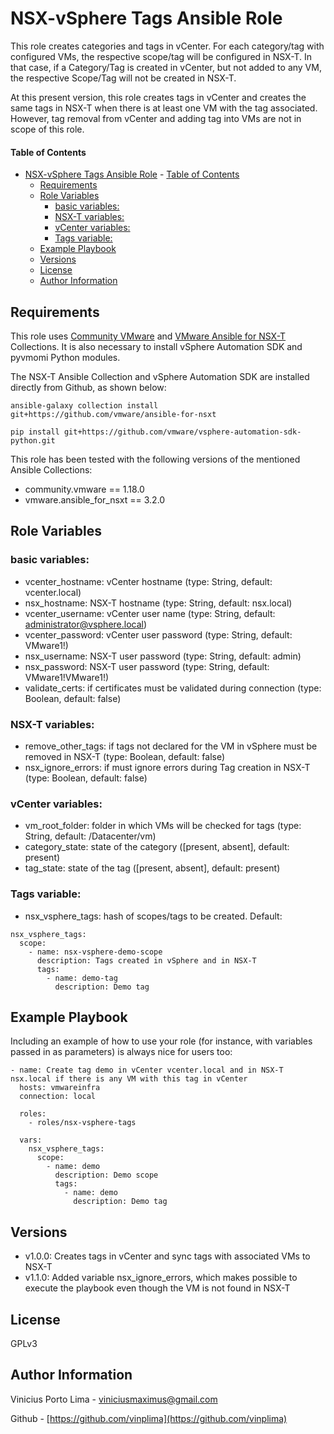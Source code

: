 NSX-vSphere Tags Ansible Role
=========

This role creates categories and tags in vCenter. For each category/tag with configured VMs, the respective scope/tag will be configured in NSX-T. In that case, if a Category/Tag is created in vCenter, but not added to any VM, the respective Scope/Tag will not be created in NSX-T. 

At this present version, this role creates tags in vCenter and creates the same tags in NSX-T when there is at least one VM with the tag associated. However, tag removal from vCenter and adding tag into VMs are not in scope of this role.

#### Table of Contents
- [NSX-vSphere Tags Ansible Role](#nsx-vsphere-tags-ansible-role)
      - [Table of Contents](#table-of-contents)
  - [Requirements](#requirements)
  - [Role Variables](#role-variables)
    - [basic variables:](#basic-variables)
    - [NSX-T variables:](#nsx-t-variables)
    - [vCenter variables:](#vcenter-variables)
    - [Tags variable:](#tags-variable)
  - [Example Playbook](#example-playbook)
  - [Versions](#versions)
  - [License](#license)
  - [Author Information](#author-information)

Requirements
------------

This role uses [Community VMware](https://docs.ansible.com/ansible/latest/collections/community/vmware/index.html) and [VMware Ansible for NSX-T](https://github.com/vmware/ansible-for-nsxt) Collections. It is also necessary to install vSphere Automation SDK and pyvmomi Python modules. 

The NSX-T Ansible Collection and vSphere Automation SDK are installed directly from Github, as shown below:

~~~
ansible-galaxy collection install git+https://github.com/vmware/ansible-for-nsxt

pip install git+https://github.com/vmware/vsphere-automation-sdk-python.git
~~~

This role has been tested with the following versions of the mentioned Ansible Collections:

- community.vmware == 1.18.0
- vmware.ansible_for_nsxt == 3.2.0

Role Variables
--------------

### basic variables:
- vcenter_hostname: vCenter hostname (type: String, default: vcenter.local)
- nsx_hostname: NSX-T hostname (type: String, default: nsx.local)
- vcenter_username: vCenter user name (type: String, default: administrator@vsphere.local)
- vcenter_password: vCenter user password (type: String, default: VMware1!)
- nsx_username: NSX-T user password (type: String, default: admin)
- nsx_password: NSX-T user password (type: String, default: VMware1!VMware1!)
- validate_certs: if certificates must be validated during connection (type: Boolean, default: false)

### NSX-T variables:
- remove_other_tags: if tags not declared for the VM in vSphere must be removed in NSX-T (type: Boolean, default: false)
- nsx_ignore_errors: if must ignore errors during Tag creation in NSX-T (type: Boolean, default: false)

### vCenter variables:
- vm_root_folder: folder in which VMs will be checked for tags (type: String, default: /Datacenter/vm)
- category_state: state of the category ([present, absent], default: present)
- tag_state: state of the tag ([present, absent], default: present)

### Tags variable:
- nsx_vsphere_tags: hash of scopes/tags to be created. Default:

~~~
nsx_vsphere_tags:
  scope: 
    - name: nsx-vsphere-demo-scope
      description: Tags created in vSphere and in NSX-T
      tags:
        - name: demo-tag
          description: Demo tag
~~~


Example Playbook
----------------

Including an example of how to use your role (for instance, with variables passed in as parameters) is always nice for users too:

~~~
- name: Create tag demo in vCenter vcenter.local and in NSX-T nsx.local if there is any VM with this tag in vCenter
  hosts: vmwareinfra
  connection: local

  roles:
    - roles/nsx-vsphere-tags
  
  vars:
    nsx_vsphere_tags:
      scope: 
        - name: demo
          description: Demo scope
          tags:
            - name: demo
              description: Demo tag
~~~

Versions
-------

* v1.0.0: Creates tags in vCenter and sync tags with associated VMs to NSX-T
* v1.1.0: Added variable nsx_ignore_errors, which makes possible to execute the playbook even though the VM is not found in NSX-T

License
-------

GPLv3

Author Information
------------------

Vinicius Porto Lima - viniciusmaximus@gmail.com

Github - [https://github.com/vinplima](https://github.com/vinplima)
